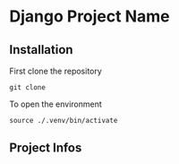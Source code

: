 # Django Project Name

## Installation

First clone the repository
```
git clone 
```

To open the environment
```
source ./.venv/bin/activate
```

## Project Infos
